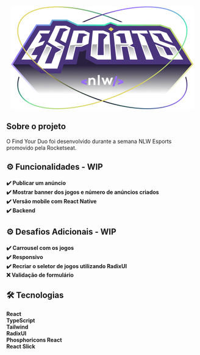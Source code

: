 <div align="center">
  <img src="./nlwesports.png" />
</div>

## Sobre o projeto
O Find Your Duo foi desenvolvido durante a semana NLW Esports promovido pela Rocketseat.

## ⚙️ Funcionalidades - WIP

<h4>
  ✔️ Publicar um anúncio <br>
  ✔️ Mostrar banner dos jogos e número de anúncios criados <br>
  ✔️ Versão mobile com React Native <br>
  ✔️ Backend <br>
</h4>

## ⚙️ Desafios Adicionais - WIP

<h4>
  ✔️ Carrousel com os jogos <br>
  ✔️ Responsivo <br>
  ✔️ Recriar o seletor de jogos utilizando RadixUI <br>
  ❌ Validação de formulário
</h4>

## 🛠 Tecnologias

<h4>
  React <br>
  TypeScript <br>
  Tailwind <br>
  RadixUI <br>
  Phosphoricons React <br>
  React Slick <br>
</h4>